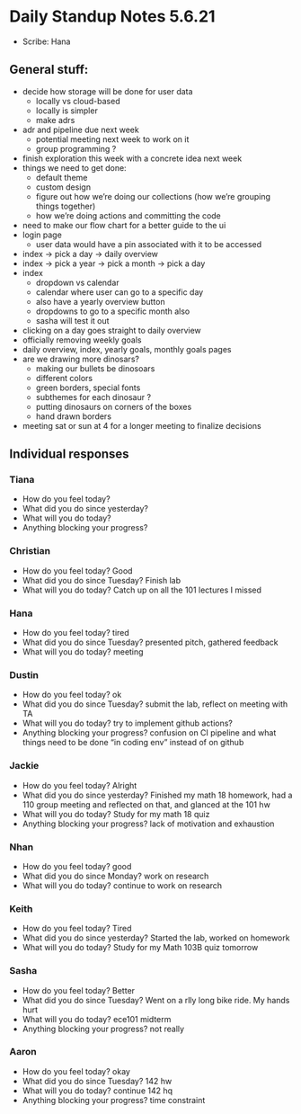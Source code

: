 # Daily Standup Notes 5.6.21
* Scribe: Hana

## General stuff:
* decide how storage will be done for user data
  * locally vs cloud-based
  * locally is simpler
  * make adrs
* adr and pipeline due next week
  * potential meeting next week to work on it
  * group programming ?
* finish exploration this week with a concrete idea next week
* things we need to get done:
  * default theme 
  * custom design
  * figure out how we’re doing our collections (how we’re grouping things together)
  * how we’re doing actions and committing the code
* need to make our flow chart for a better guide to the ui
* login page 
  * user data would have a pin associated with it to be accessed
* index -> pick a day -> daily overview
* index -> pick a year -> pick a month -> pick a day 
* index
  * dropdown vs calendar
  * calendar where user can go to a specific day
  * also have a yearly overview button
   * dropdowns to go to a specific month also 
   * sasha will test it out
* clicking on a day goes straight to daily overview
* officially removing weekly goals
* daily overview, index, yearly goals, monthly goals pages
* are we drawing more dinosars?
  * making our bullets be dinosoars
  * different colors
  * green borders, special fonts
  * subthemes for each dinosaur ?
  * putting dinosaurs on corners of the boxes
  * hand drawn borders
* meeting sat or sun at 4 for a longer meeting to finalize decisions

## Individual responses
### Tiana
* How do you feel today? 
* What did you do since yesterday? 
* What will you do today? 
* Anything blocking your progress? 

### Christian
* How do you feel today? Good
* What did you do since Tuesday? Finish lab
* What will you do today? Catch up on all the 101 lectures I missed

### Hana
* How do you feel today? tired
* What did you do since Tuesday? presented pitch, gathered feedback
* What will you do today? meeting

### Dustin
* How do you feel today? ok
* What did you do since Tuesday? submit the lab, reflect on meeting with TA
* What will you do today? try to implement github actions?
* Anything blocking your progress? confusion on CI pipeline and what things need to be done “in coding env” instead of on github

### Jackie
* How do you feel today? Alright
* What did you do since yesterday? Finished my math 18 homework, had a 110 group meeting and reflected on that, and glanced at the 101 hw
* What will you do today? Study for my math 18 quiz
* Anything blocking your progress? lack of motivation and exhaustion

### Nhan
* How do you feel today? good
* What did you do since Monday? work on research
* What will you do today? continue to work on research

### Keith
* How do you feel today? Tired
* What did you do since yesterday? Started the lab, worked on homework
* What will you do today? Study for my Math 103B quiz tomorrow

### Sasha
* How do you feel today? Better
* What did you do since Tuesday? Went on a rlly long bike ride. My hands hurt
* What will you do today? ece101 midterm
* Anything blocking your progress? not really

### Aaron
* How do you feel today? okay
* What did you do since Tuesday? 142 hw
* What will you do today? continue 142 hq
* Anything blocking your progress? time constraint
